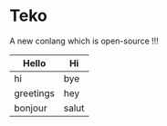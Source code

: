 # Teko
A new conlang which is open-source !!!

| Hello      | Hi   |
|------------|------|
| hi         | bye  |
| greetings  | hey  |
| bonjour    | salut|